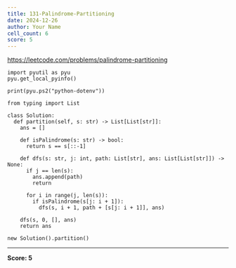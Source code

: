 ```yaml
---
title: 131-Palindrome-Partitioning
date: 2024-12-26
author: Your Name
cell_count: 6
score: 5
---
```


https://leetcode.com/problems/palindrome-partitioning


```
import pyutil as pyu
pyu.get_local_pyinfo()
```


```
print(pyu.ps2("python-dotenv"))
```


```
from typing import List
```


```
class Solution:
  def partition(self, s: str) -> List[List[str]]:
    ans = []

    def isPalindrome(s: str) -> bool:
      return s == s[::-1]

    def dfs(s: str, j: int, path: List[str], ans: List[List[str]]) -> None:
      if j == len(s):
        ans.append(path)
        return

      for i in range(j, len(s)):
        if isPalindrome(s[j: i + 1]):
          dfs(s, i + 1, path + [s[j: i + 1]], ans)

    dfs(s, 0, [], ans)
    return ans
```


```
new Solution().partition()
```


---
**Score: 5**